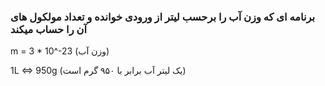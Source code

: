 ### برنامه ای که وزن آب را برحسب لیتر از ورودی خوانده و تعداد مولکول های آن را حساب میکند

m = 3 * 10^-23 (وزن آب)

1L <=> 950g (یک لیتر آب برابر با ۹۵۰ گرم است)